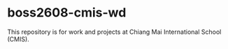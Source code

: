 # boss2608-cmis-wd
This repository is for work and projects at Chiang Mai International School (CMIS).
